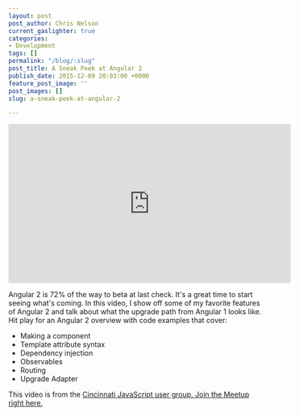 ```yaml
---
layout: post
post_author: Chris Nelson
current_gaslighter: true
categories:
- Development
tags: []
permalink: "/blog/:slug"
post_title: A Sneak Peek at Angular 2
publish_date: 2015-12-09 20:03:00 +0000
feature_post_image: ''
post_images: []
slug: a-sneak-peek-at-angular-2

---
```


<iframe width="560" height="315" src="https://www.youtube.com/embed/PC-nOu0sk1I?rel=0" frameborder="0" allowfullscreen></iframe>


Angular 2 is 72% of the way to beta at last check. It's a great time to start seeing what's coming. In this video, I show off some of my favorite features of Angular 2 and talk about what the upgrade path from Angular 1 looks like. Hit play for an Angular 2 overview with code examples that cover:

* Making a component
* Template attribute syntax
* Dependency injection
* Observables
* Routing
* Upgrade Adapter

This video is from the [Cincinnati JavaScript user group. Join the Meetup right here.](http://www.meetup.com/Cincinnati-Javascript-User-Group/) 
